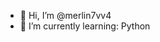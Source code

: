 - 👋 Hi, I’m @merlin7vv4
- 🌱 I’m currently learning: Python


<!---
merlin7vv4/merlin7vv4 is a ✨ special ✨ repository because its `README.md` (this file) appears on your GitHub profile.
You can click the Preview link to take a look at your changes.
--->
